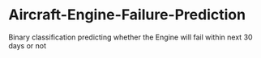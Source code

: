 # Aircraft-Engine-Failure-Prediction
Binary classification predicting whether the Engine will fail within next 30 days or not
